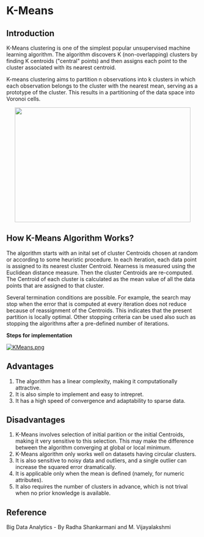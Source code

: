 # K-Means

## Introduction

K-Means clustering is one of the simplest popular unsupervised machine learning algorithm. The algorithm discovers K (non-overlapping) clusters by finding K centroids ("central" points) and then assigns each point to the cluster associated with its nearest centroid. 

K-means clustering aims to partition n observations into k clusters in which each observation belongs to the cluster with the nearest mean, serving as a prototype of the cluster. This results in a partitioning of the data space into Voronoi cells. 

<p align="center">
  <img width="460" height="300" src="https://media.giphy.com/media/12vVAGkaqHUqCQ/giphy.gif">
</p>

## How K-Means Algorithm Works?

The algorithm starts with an inital set of cluster Centroids chosen at random or according to some heuristic procedure. In each iteration, each data point is assigned to its nearest cluster Centroid. Nearness is measured using the Euclidean distance measure. Then the cluster Centroids are re-computed. The Centroid of each cluster is calculated as the mean value of all the data points that are assigned to that cluster. 

Several termination conditions are possible. For example, the search may stop when the error that 
is computed at every iteration does not reduce because of reassignment of the Centroids. This indicates that the present partition is locally optimal. Other stopping criteria can be used also such as stopping the algorithms after a pre-defined number of iterations.

**Steps for implementation**

[![KMeans.png](https://i.postimg.cc/zD6MQfsX/KMeans.png)](https://postimg.cc/bd03DqYK)

## Advantages
1. The algorithm has a linear complexity, making it computationally attractive.
2. It is also simple to implement and easy to intrepret.
3. It has a high speed of convergence and adaptability to sparse data.

## Disadvantages
1. K-Means involves selection of initial parition or the initial Centroids, making it very sensitive to this selection. This may make the difference between the algorithm converging at global or local minimum.
2. K-Means algorithm only works well on datasets having circular clusters.
3. It is also sensitive to noisy data and outliers, and a single outlier can increase the squared error dramatically.
4. It is applicable only when the mean is defined (namely, for numeric attributes).
5. It also requires the number of clusters in advance, which is not trival when no prior knowledge is available.

## Reference
Big Data Analytics - By Radha Shankarmani and M. Vijayalakshmi